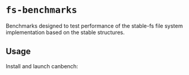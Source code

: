 # `fs-benchmarks`

Benchmarks designed to test performance of the stable-fs file system implementation based on the stable structures.

## Usage

Install and launch canbench:
